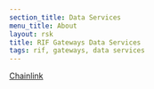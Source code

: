 ```yaml
---
section_title: Data Services
menu_title: About
layout: rsk
title: RIF Gateways Data Services
tags: rif, gateways, data services
---
```


[Chainlink](./chainlink/about)